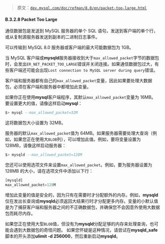 > 原文：[`dev.mysql.com/doc/refman/8.0/en/packet-too-large.html`](https://dev.mysql.com/doc/refman/8.0/en/packet-too-large.html)

#### B.3.2.8 Packet Too Large

通信数据包是发送到 MySQL 服务器的单个 SQL 语句，发送到客户端的单个行，或从复制源服务器发送到副本的二进制日志事件。

可以传输到 MySQL 8.0 服务器或客户端的最大可能数据包为 1GB。

当 MySQL 客户端或**mysqld**服务器接收到大于`max_allowed_packet`字节的数据包时，会发出`ER_NET_PACKET_TOO_LARGE`错误并关闭连接。如果通信数据包过大，有些客户端还可能会出现`Lost connection to MySQL server during query`错误。

客户端和服务器都有自己的`max_allowed_packet`变量，因此如果要处理大数据包，必须在客户端和服务器中都增加此变量。

如果你正在使用**mysql**客户端程序，其默认`max_allowed_packet`变量为 16MB。要设置更大的值，请像这样启动**mysql**：

```sql
$> mysql --max_allowed_packet=32M
```

这将数据包大小设置为 32MB。

服务器的默认`max_allowed_packet`值为 64MB。如果服务器需要处理大查询（例如，如果您正在使用大`BLOB`列），可以增加此值。例如，要将变量设置为 128MB，请像这样启动服务器：

```sql
$> mysqld --max_allowed_packet=128M
```

您还可以使用选项文件来设置`max_allowed_packet`。例如，要为服务器设置为 128MB 的大小，请在选项文件中添加以下行：

```sql
[mysqld]
max_allowed_packet=128M
```

增加此变量的值是安全的，因为只有在需要时才分配额外的内存。例如，**mysqld**仅在发出长查询或**mysqld**必须返回大结果行时才分配更多内存。变量的小默认值是为了捕获客户端和服务器之间的不正确数据包，并确保您不会因意外使用大数据包而耗尽内存。

如果您正在使用大型`BLOB`值，但没有为**mysqld**分配足够的内存来处理查询，也可能会遇到大数据包的奇怪问题。 如果您怀疑是这种情况，请尝试在**mysqld_safe**脚本的开头添加**ulimit -d 256000**，然后重新启动**mysqld**。

